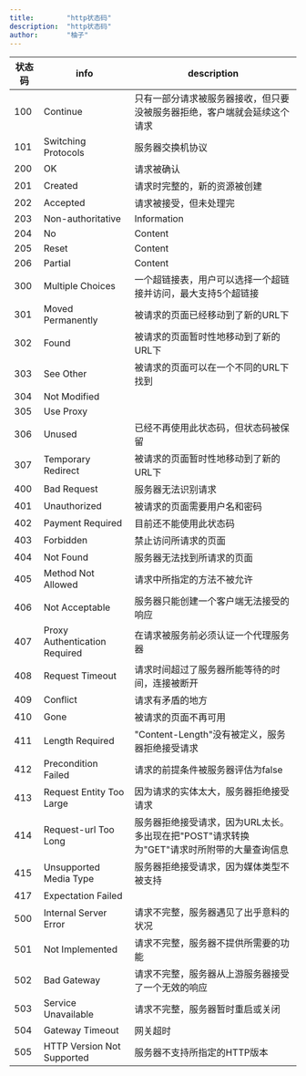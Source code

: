 ```yaml
---
title:        "http状态码"
description:  "http状态码"
author:       "柚子"
---
```


状态码 | info | description
------------ | ------------- | ------------
100 | Continue |只有一部分请求被服务器接收，但只要没被服务器拒绝，客户端就会延续这个请求
101 | Switching Protocols  | 服务器交换机协议
200 | OK | 请求被确认
201 | Created | 请求时完整的，新的资源被创建
202 | Accepted | 请求被接受，但未处理完
203 | Non-authoritative | Information	 
204 | No  | Content	 
205	| Reset  | Content	 
206	 | Partial  | Content	 
300 | 	Multiple Choices	 | 一个超链接表，用户可以选择一个超链接并访问，最大支持5个超链接
301	 | Moved Permanently | 	被请求的页面已经移动到了新的URL下
302 | 	Found	 | 被请求的页面暂时性地移动到了新的URL下
303	 | See Other | 	被请求的页面可以在一个不同的URL下找到
304	 | Not Modified	 
305	 | Use Proxy	 
306 | 	Unused	 | 已经不再使用此状态码，但状态码被保留
307 | 	Temporary Redirect | 	被请求的页面暂时性地移动到了新的URL下
400	 | Bad Request | 	服务器无法识别请求
401	 | Unauthorized | 	被请求的页面需要用户名和密码
402  | 	Payment Required | 	目前还不能使用此状态码
403	 | Forbidden	 | 禁止访问所请求的页面
404	 | Not Found	 | 服务器无法找到所请求的页面
405	 | Method Not Allowed	 | 请求中所指定的方法不被允许
406	 | Not Acceptable	 | 服务器只能创建一个客户端无法接受的响应
407	 | Proxy Authentication Required | 	在请求被服务前必须认证一个代理服务器
408 | 	Request Timeout	 | 请求时间超过了服务器所能等待的时间，连接被断开
409 | 	Conflict	 | 请求有矛盾的地方
410	 | Gone	 | 被请求的页面不再可用
411	 | Length Required	 | "Content-Length"没有被定义，服务器拒绝接受请求
412	 | Precondition Failed	 | 请求的前提条件被服务器评估为false
413	 | Request Entity Too Large | 	因为请求的实体太大，服务器拒绝接受请求
414	 | Request-url Too Long	 | 服务器拒绝接受请求，因为URL太长。多出现在把"POST"请求转换为"GET"请求时所附带的大量查询信息
415	 | Unsupported Media Type | 	服务器拒绝接受请求，因为媒体类型不被支持
417	 | Expectation Failed	 
500	 | Internal Server Error | 	请求不完整，服务器遇见了出乎意料的状况
501 | 	Not Implemented	 | 请求不完整，服务器不提供所需要的功能
502	 | Bad Gateway | 	请求不完整，服务器从上游服务器接受了一个无效的响应
503	 | Service Unavailable | 	请求不完整，服务器暂时重启或关闭
504	 | Gateway Timeout	 | 网关超时
505 | 	HTTP Version Not Supported	 | 服务器不支持所指定的HTTP版本
